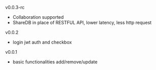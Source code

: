 v0.0.3-rc
- Collaboration supported
- ShareDB in place of RESTFUL API, lower latency, less http request

v0.0.2
- login jwt auth and checkbox

v0.0.1
- basic functionalities add/remove/update